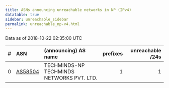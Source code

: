 ```yaml
---
title: ASNs announcing unreachable networks in NP (IPv4)
datatable: true
sidebar: unreachable_sidebar
permalink: unreachable_np-v4.html
---
```


Data as of 2018-10-22 02:35:00 UTC


<div class="datatable-begin"></div>

|   # | ASN                                    | (announcing) AS name                      |   prefixes |   unreachable /24s |
|----:|:---------------------------------------|:------------------------------------------|-----------:|-------------------:|
|   0 | [AS58504](unreachable_AS58504-v4.html) | TECHMINDS-NP TECHMINDS NETWORKS PVT. LTD. |          1 |                  1 |

<div class="datatable-end"></div>